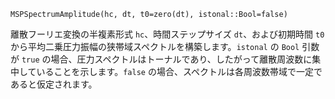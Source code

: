 ```
MSPSpectrumAmplitude(hc, dt, t0=zero(dt), istonal::Bool=false)
```

離散フーリエ変換の半複素形式 `hc`、時間ステップサイズ `dt`、および初期時間 `t0` から平均二乗圧力振幅の狭帯域スペクトルを構築します。`istonal` の `Bool` 引数が `true` の場合、圧力スペクトルはトーナルであり、したがって離散周波数に集中していることを示します。`false` の場合、スペクトルは各周波数帯域で一定であると仮定されます。
